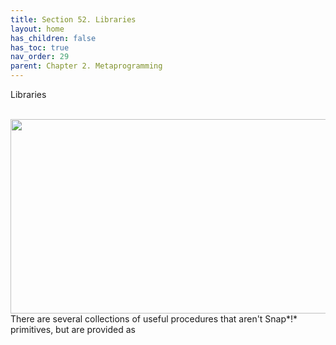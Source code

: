 ```yaml
---
title: Section 52. Libraries
layout: home
has_children: false
has_toc: true
nav_order: 29
parent: Chapter 2. Metaprogramming 
---
```


 Libraries

<img src="/snap-manual/assets/images/image384.png" style="width:31px; height:17px">
<img src="/snap-manual/assets/images/image385.png" style="width:711px; height:311px">
There are several collections of useful
procedures that aren't Snap*!* primitives, but are provided as
